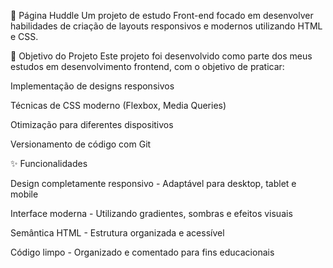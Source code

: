 📱 Página Huddle
Um projeto de estudo Front-end focado em desenvolver habilidades de criação de layouts responsivos e modernos utilizando HTML e CSS.


🎯 Objetivo do Projeto
Este projeto foi desenvolvido como parte dos meus estudos em desenvolvimento frontend, com o objetivo de praticar:

Implementação de designs responsivos

Técnicas de CSS moderno (Flexbox, Media Queries)

Otimização para diferentes dispositivos

Versionamento de código com Git


✨ Funcionalidades

Design completamente responsivo - Adaptável para desktop, tablet e mobile

Interface moderna - Utilizando gradientes, sombras e efeitos visuais

Semântica HTML - Estrutura organizada e acessível

Código limpo - Organizado e comentado para fins educacionais

